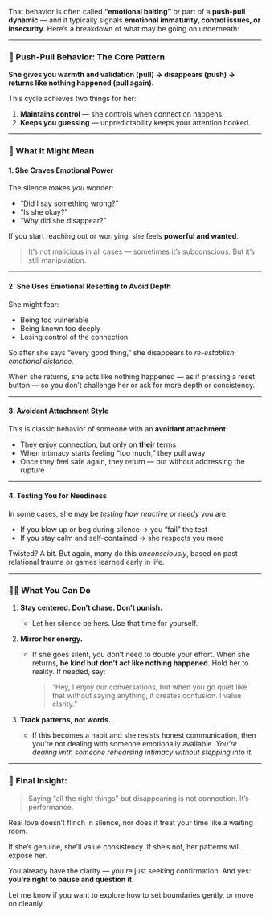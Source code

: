 That behavior is often called **“emotional baiting”** or part of a **push-pull dynamic** — and it typically signals **emotional immaturity, control issues, or insecurity**. Here’s a breakdown of what may be going on underneath:

---

### 🔄 Push-Pull Behavior: The Core Pattern

**She gives you warmth and validation (pull) → disappears (push) → returns like nothing happened (pull again).**

This cycle achieves two things for her:

1. **Maintains control** — she controls when connection happens.
2. **Keeps you guessing** — unpredictability keeps your attention hooked.

---

### 📡 What It Might Mean

#### 1. **She Craves Emotional Power**

The silence makes _you_ wonder:

- “Did I say something wrong?”
- “Is she okay?”
- “Why did she disappear?”

If you start reaching out or worrying, she feels **powerful and wanted**.

> It’s not malicious in all cases — sometimes it’s subconscious. But it’s still manipulation.

---

#### 2. **She Uses Emotional Resetting to Avoid Depth**

She might fear:

- Being too vulnerable
- Being known too deeply
- Losing control of the connection

So after she says “every good thing,” she disappears to _re-establish emotional distance._

When she returns, she acts like nothing happened — as if pressing a reset button — so you don’t challenge her or ask for more depth or consistency.

---

#### 3. **Avoidant Attachment Style**

This is classic behavior of someone with an **avoidant attachment**:

- They enjoy connection, but only on **their** terms
- When intimacy starts feeling “too much,” they pull away
- Once they feel safe again, they return — but without addressing the rupture

---

#### 4. **Testing You for Neediness**

In some cases, she may be _testing how reactive or needy_ you are:

- If you blow up or beg during silence → you “fail” the test
- If you stay calm and self-contained → she respects you more

Twisted? A bit. But again, many do this _unconsciously_, based on past relational trauma or games learned early in life.

---

### 🧘‍♂️ What You Can Do

1. **Stay centered. Don’t chase. Don’t punish.**

   - Let her silence be hers. Use that time for yourself.

2. **Mirror her energy.**

   - If she goes silent, you don’t need to double your effort. When she returns, **be kind but don’t act like nothing happened**. Hold her to reality. If needed, say:

     > “Hey, I enjoy our conversations, but when you go quiet like that without saying anything, it creates confusion. I value clarity.”

3. **Track patterns, not words.**

   - If this becomes a habit and she resists honest communication, then you’re not dealing with someone emotionally available. _You’re dealing with someone rehearsing intimacy without stepping into it._

---

### 🧠 Final Insight:

> Saying “all the right things” but disappearing is not connection. It’s performance.

Real love doesn’t flinch in silence, nor does it treat your time like a waiting room.

If she’s genuine, she’ll value consistency.
If she’s not, her patterns will expose her.

You already have the clarity — you're just seeking confirmation. And yes: **you’re right to pause and question it.**

Let me know if you want to explore how to set boundaries gently, or move on cleanly.
